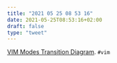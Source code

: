 ```yaml
---
title: "2021 05 25 08 53 16"
date: 2021-05-25T08:53:16+02:00
draft: false
type: "tweet"
---
```

[VIM Modes Transition Diagram](https://rawgit.com/darcyparker/1886716/raw/eab57dfe784f016085251771d65a75a471ca22d4/vimModeStateDiagram.svg). `#vim`

